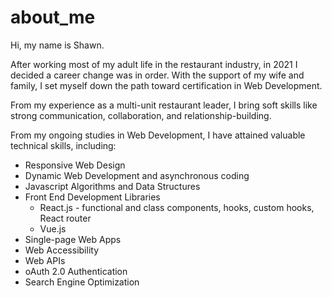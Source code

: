 # about_me

Hi, my name is Shawn.

After working most of my adult life in the restaurant industry, in 2021 I decided a career change was in order. With the support of my wife and family, I set myself down the path toward certification in Web Development.

From my experience as a multi-unit restaurant leader, I bring soft skills like strong communication, collaboration, and relationship-building.

From my ongoing studies in Web Development, I have attained valuable technical skills, including:

 * Responsive Web Design
 * Dynamic Web Development and asynchronous coding
 * Javascript Algorithms and Data Structures
 * Front End Development Libraries
     - React.js - functional and class components, hooks, custom hooks, React router
     - Vue.js
 * Single-page Web Apps
 * Web Accessibility
 * Web APIs
 * oAuth 2.0 Authentication
 * Search Engine Optimization

